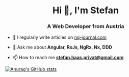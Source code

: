 <h1 align="center">Hi 👋, I'm Stefan</h1>
<h3 align="center">A Web Developer from Austria</h3>

- 📝 I regularly write articles on [ng-journal.com](https://www.ng-journal.com)

- 💬 Ask me about **Angular, RxJs, NgRx, Nx, DDD**

- 📫 How to reach me **stefan.haas.privat@gmail.com**


[![Anurag's GitHub stats](https://github-readme-stats.vercel.app/api?username=HaasStefan&theme=dark)](https://github.com/anuraghazra/github-readme-stats)

